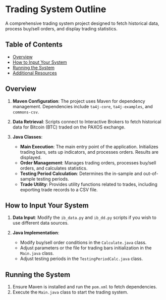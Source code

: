 # Trading System Outline

A comprehensive trading system project designed to fetch historical data, process buy/sell orders, and display trading statistics.

## Table of Contents

- [Overview](#overview)
- [How to Input Your System](#how-to-input-your-system)
- [Running the System](#running-the-system)
- [Additional Resources](#additional-resources)

## Overview

1. **Maven Configuration**: The project uses Maven for dependency management. Dependencies include `ta4j-core`, `ta4j-examples`, and `commons-csv`.

2. **Data Retrieval**: Scripts connect to Interactive Brokers to fetch historical data for Bitcoin (BTC) traded on the PAXOS exchange.

3. **Java Classes**:
   - **Main Execution**: The main entry point of the application. Initializes trading bars, sets up indicators, and processes orders. Results are displayed.
   - **Order Management**: Manages trading orders, processes buy/sell orders, and calculates statistics.
   - **Testing Period Calculation**: Determines the in-sample and out-of-sample testing periods.
   - **Trade Utility**: Provides utility functions related to trades, including exporting trade records to a CSV file.

## How to Input Your System

1. **Data Input**: Modify the `ib_data.py` and `ib_dd.py` scripts if you wish to use different data sources.
   
2. **Java Implementation**:
   - Modify buy/sell order conditions in the `Calculate.java` class.
   - Adjust parameters or the file for trading bars initialization in the `Main.java` class.
   - Adjust testing periods in the `TestingPeriodCalc.java` class.

## Running the System

1. Ensure Maven is installed and run the `pom.xml` to fetch dependencies.
2. Execute the `Main.java` class to start the trading system.
